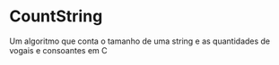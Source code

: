 # CountString
Um algoritmo que conta o tamanho de uma string e as quantidades de vogais e consoantes em C
